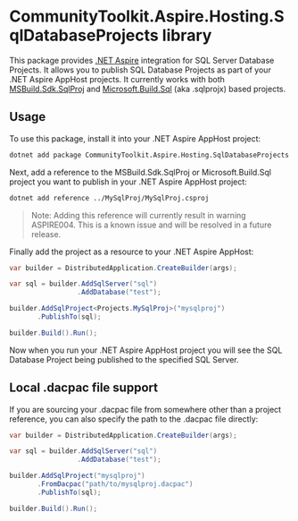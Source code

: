 # CommunityToolkit.Aspire.Hosting.SqlDatabaseProjects library
This package provides [.NET Aspire](https://learn.microsoft.com/en-us/dotnet/aspire/get-started/aspire-overview) integration for SQL Server Database Projects. It allows you to publish SQL Database Projects as part of your .NET Aspire AppHost projects. It currently works with both [MSBuild.Sdk.SqlProj](https://github.com/rr-wfm/MSBuild.Sdk.SqlProj) and [Microsoft.Build.Sql](https://github.com/microsoft/DacFx) (aka .sqlprojx) based projects.

## Usage
To use this package, install it into your .NET Aspire AppHost project:

```bash
dotnet add package CommunityToolkit.Aspire.Hosting.SqlDatabaseProjects
```

Next, add a reference to the MSBuild.Sdk.SqlProj or Microsoft.Build.Sql project you want to publish in your .NET Aspire AppHost project:

```bash
dotnet add reference ../MySqlProj/MySqlProj.csproj
```

> Note: Adding this reference will currently result in warning ASPIRE004. This is a known issue and will be resolved in a future release.

Finally add the project as a resource to your .NET Aspire AppHost:

```csharp
var builder = DistributedApplication.CreateBuilder(args);

var sql = builder.AddSqlServer("sql")
                 .AddDatabase("test");

builder.AddSqlProject<Projects.MySqlProj>("mysqlproj")
       .PublishTo(sql);

builder.Build().Run();
```

Now when you run your .NET Aspire AppHost project you will see the SQL Database Project being published to the specified SQL Server.

## Local .dacpac file support
If you are sourcing your .dacpac file from somewhere other than a project reference, you can also specify the path to the .dacpac file directly:

```csharp
var builder = DistributedApplication.CreateBuilder(args);

var sql = builder.AddSqlServer("sql")
                 .AddDatabase("test");

builder.AddSqlProject("mysqlproj")
       .FromDacpac("path/to/mysqlproj.dacpac")
       .PublishTo(sql);

builder.Build().Run();
```